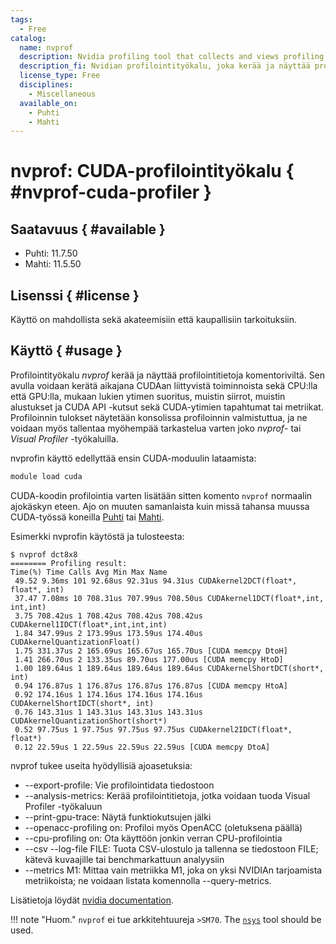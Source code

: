 ```yaml
---
tags:
  - Free
catalog:
  name: nvprof
  description: Nvidia profiling tool that collects and views profiling data
  description_fi: Nvidian profilointityökalu, joka kerää ja näyttää profilointitietoja
  license_type: Free
  disciplines:
    - Miscellaneous
  available_on:
    - Puhti
    - Mahti
---
```


# nvprof: CUDA-profilointityökalu { #nvprof-cuda-profiler }

## Saatavuus { #available }

- Puhti: 11.7.50
- Mahti: 11.5.50

## Lisenssi { #license }

Käyttö on mahdollista sekä akateemisiin että kaupallisiin tarkoituksiin.

## Käyttö { #usage }

Profilointityökalu *nvprof* kerää ja näyttää profilointitietoja komentoriviltä. Sen avulla voidaan kerätä aikajana CUDAan liittyvistä toiminnoista sekä CPU:lla että GPU:lla, mukaan lukien ytimen suoritus, muistin siirrot, muistin alustukset ja CUDA API -kutsut sekä CUDA-ytimien tapahtumat tai metriikat. Profiloinnin tulokset näytetään konsolissa profiloinnin valmistuttua, ja ne voidaan myös tallentaa myöhempää tarkastelua varten joko *nvprof*- tai *Visual Profiler* -työkaluilla.

nvprofin käyttö edellyttää ensin CUDA-moduulin lataamista:

```bash
module load cuda
```

CUDA-koodin profilointia varten lisätään sitten komento `nvprof` normaalin ajokäskyn eteen. Ajo on muuten samanlaista kuin missä tahansa muussa CUDA-työssä koneilla [Puhti](../computing/running/example-job-scripts-puhti.md#single-gpu) tai [Mahti](../computing/running/example-job-scripts-mahti.md#1-2-gpu-job-ie-gpusmall-partition).

Esimerkki nvprofin käytöstä ja tulosteesta:
```
$ nvprof dct8x8
======== Profiling result:
Time(%) Time Calls Avg Min Max Name
 49.52 9.36ms 101 92.68us 92.31us 94.31us CUDAkernel2DCT(float*, float*, int)
 37.47 7.08ms 10 708.31us 707.99us 708.50us CUDAkernel1DCT(float*,int, int,int)
 3.75 708.42us 1 708.42us 708.42us 708.42us CUDAkernel1IDCT(float*,int,int,int)
 1.84 347.99us 2 173.99us 173.59us 174.40us CUDAkernelQuantizationFloat()
 1.75 331.37us 2 165.69us 165.67us 165.70us [CUDA memcpy DtoH]
 1.41 266.70us 2 133.35us 89.70us 177.00us [CUDA memcpy HtoD]
 1.00 189.64us 1 189.64us 189.64us 189.64us CUDAkernelShortDCT(short*, int)
 0.94 176.87us 1 176.87us 176.87us 176.87us [CUDA memcpy HtoA]
 0.92 174.16us 1 174.16us 174.16us 174.16us CUDAkernelShortIDCT(short*, int)
 0.76 143.31us 1 143.31us 143.31us 143.31us CUDAkernelQuantizationShort(short*)
 0.52 97.75us 1 97.75us 97.75us 97.75us CUDAkernel2IDCT(float*, float*)
 0.12 22.59us 1 22.59us 22.59us 22.59us [CUDA memcpy DtoA]
```
nvprof tukee useita hyödyllisiä ajoasetuksia:

- --export-profile: Vie profilointidata tiedostoon
- --analysis-metrics: Kerää profilointitietoja, jotka voidaan tuoda Visual Profiler -työkaluun
- --print-gpu-trace: Näytä funktiokutsujen jälki
- --openacc-profiling on: Profiloi myös OpenACC (oletuksena päällä)
- --cpu-profiling on: Ota käyttöön jonkin verran CPU-profilointia
- --csv --log-file FILE: Tuota CSV-ulostulo ja tallenna se tiedostoon FILE; kätevä kuvaajille tai benchmarkattuun analyysiin
- --metrics M1: Mittaa vain metriikka M1, joka on yksi NVIDIAn tarjoamista metriikoista; ne voidaan listata komennolla --query-metrics.

Lisätietoja löydät [nvidia documentation](https://docs.nvidia.com/cuda/profiler-users-guide/).

!!! note "Huom."
     `nvprof` ei tue arkkitehtuureja `>SM70`. The [ `nsys`](nsys.md) tool should be used.